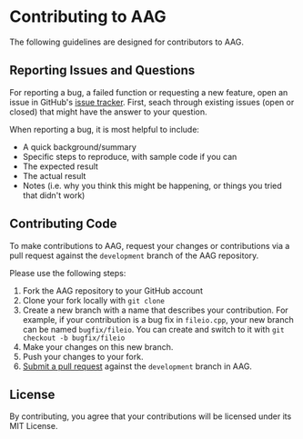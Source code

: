 # Contributing to AAG

The following guidelines are designed for contributors to AAG.

## Reporting Issues and Questions

For reporting a bug, a failed function or requesting a new feature, open an issue in GitHub's [issue tracker](https://github.com/reednel/aag/issues). First, seach through existing issues (open or closed) that might have the answer to your question.

When reporting a bug, it is most helpful to include:

- A quick background/summary
- Specific steps to reproduce, with sample code if you can
- The expected result
- The actual result
- Notes (i.e. why you think this might be happening, or things you tried that didn't work)

## Contributing Code

To make contributions to AAG, request your changes or contributions via a pull request against the `development` branch of the AAG repository.

Please use the following steps:

1. Fork the AAG repository to your GitHub account
2. Clone your fork locally with `git clone`
3. Create a new branch with a name that describes your contribution. For example, if your contribution is a bug fix in `fileio.cpp`, your new branch can be named `bugfix/fileio`. You can create and switch to it with `git checkout -b bugfix/fileio`
4. Make your changes on this new branch.
5. Push your changes to your fork.
6. [Submit a pull request](https://github.com/reednel/AAG/pulls) against the `development` branch in AAG.

## License

By contributing, you agree that your contributions will be licensed under its MIT License.
